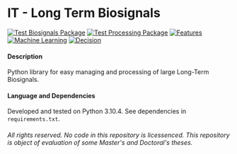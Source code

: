 # IT - Long Term Biosignals

[![Test Biosignals Package](https://github.com/jomy-kk/IT-PreEpiSeizures/actions/workflows/test-biosignals-package.yml/badge.svg?branch=main&event=push)](https://github.com/jomy-kk/IT-PreEpiSeizures/actions/workflows/test-biosignals-package.yml)
 [![Test Processing Package](https://github.com/jomy-kk/IT-PreEpiSeizures/actions/workflows/test-processing-package.yml/badge.svg)](https://github.com/jomy-kk/IT-PreEpiSeizures/actions/workflows/test-processing-package.yml)
[![Features](https://github.com/jomy-kk/IT-PreEpiSeizures/actions/workflows/test-features-package.yml/badge.svg)](https://github.com/jomy-kk/IT-PreEpiSeizures/actions/workflows/test-features-package.yml)
[![Machine Learning](https://github.com/jomy-kk/IT-PreEpiSeizures/actions/workflows/test-ml-package.yml/badge.svg)](https://github.com/jomy-kk/IT-PreEpiSeizures/actions/workflows/test-ml-package.yml)
[![Decision](https://github.com/jomy-kk/IT-PreEpiSeizures/actions/workflows/test-decision-package.yml/badge.svg)](https://github.com/jomy-kk/IT-PreEpiSeizures/actions/workflows/test-decision-package.yml)

#### Description
Python library for easy managing and processing of large Long-Term Biosignals.

#### Language and Dependencies
Developed and tested on Python 3.10.4. See dependencies in `requirements.txt`.

###### All rights reserved. No code in this repository is licessenced. This repository is object of evaluation of some Master's and Doctoral's theses.
